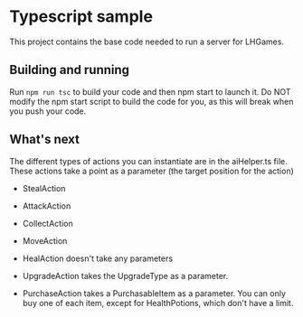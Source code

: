 # Typescript sample

This project contains the base code needed to run a server for LHGames.

## Building and running

Run `npm run tsc` to build your code and then npm start to launch it. Do NOT modify the npm start script to build the code for you, as this will break when you push your code.

## What's next

The different types of actions you can instantiate are in the aiHelper.ts file.
These actions take a point as a parameter (the target position for the action)
   - StealAction
   - AttackAction
   - CollectAction
   - MoveAction

- HealAction doesn't take any parameters
- UpgradeAction takes the UpgradeType as a parameter.
- PurchaseAction takes a PurchasableItem as a parameter. You can only buy one of each item, except for HealthPotions, which don't have a limit.
